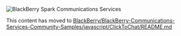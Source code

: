 ![BlackBerry Spark Communications Services](https://developer.blackberry.com/files/bbm-enterprise/documents/guide/resources/images/bnr-bbm-enterprise-sdk-title.png)

This content has moved to [BlackBerry/BlackBerry-Communications-Services-Community-Samples/javascript/ClickToChat/README.md](https://github.com/BlackBerry/BlackBerry-Communications-Services-Community-Samples/javascript/ClickToChat/README.md)
